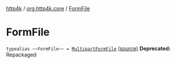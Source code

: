 [http4k](../index.md) / [org.http4k.core](index.md) / [FormFile](./-form-file.md)

# FormFile

`typealias ~~FormFile~~ = `[`MultipartFormFile`](../org.http4k.lens/-multipart-form-file/index.md) [(source)](https://github.com/http4k/http4k/blob/master/http4k-multipart/src/main/kotlin/org/http4k/core/deprecatedMultipart.kt#L6)
**Deprecated:** Repackaged

